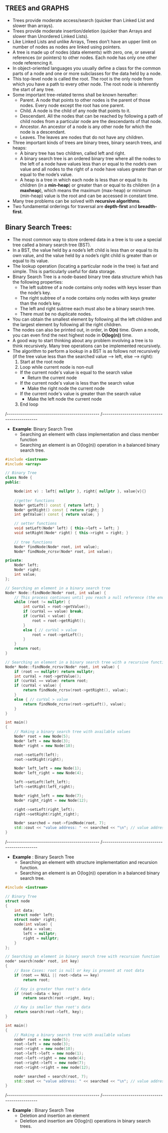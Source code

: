 ## TREES and GRAPHS

-	Trees provide moderate access/search (quicker than Linked List and slower than arrays).
-	Trees provide moderate insertion/deletion (quicker than Arrays and slower than Unordered Linked Lists).
-	Like Linked Lists and unlike Arrays, Trees don’t have an upper limit on number of nodes as nodes are linked using pointers.
-	A tree is made up of nodes (data elements) with zero, one, or several references (or pointers) to other nodes. Each node has only one other node referencing it.
-	In object-oriented languages you usually define a class for the common parts of a node and one or more subclasses for the data held by a node.
-	This top-level node is called the root. The root is the only node from which you have a path to every other node. The root node is inherently the start of any tree.
- Some important tree-related terms shall be known hereafter: 
  - Parent. A node that points to other nodes is the parent of those nodes. Every node except the root has one parent.
  - Child. A node is the child of any node that points to it.
  - Descendant. All the nodes that can be reached by following a path of child nodes from a particular node are the descendants of that node.
  - Ancestor. An ancestor of a node is any other node for which the node is a descendant.
  - Leaves. The leaves are nodes that do not have any children.
- Three important kinds of trees are binary trees, binary search trees, and heaps:
  - A binary tree has two children, called left and right.
  - A binary search tree is an ordered binary tree where all the nodes to the left of a node have values less than or equal to the node’s own value and all nodes to the right of a node have values greater than or equal to the node’s value. 
  - A heap is a tree in which each node is less than or equal to its children (in a **min-heap**) or greater than or equal to its children (in a **maxheap**), which means the maximum (max-heap) or minimum (min-heap) value is the root and can be accessed in constant time. 
- Many tree problems can be solved with **recursive algorithms**.
- Two fundamental orderings for traversal are **depth-first** and **breadth-first**.

## Binary Search Trees:
- The most common way to store ordered data in a tree is to use a special tree called a binary search tree (BST).
- In a BST, the value held by a node’s left child is less than or equal to its own value, and the value held by a node’s right child is greater than or equal to its value.
- The lookup operation (locating a particular node in the tree) is fast and simple. This is particularly useful for data storage.
- Binary Search Tree is a node-based binary tree data structure which has the following properties:  
  - The left subtree of a node contains only nodes with keys lesser than the node’s key.
  - The right subtree of a node contains only nodes with keys greater than the node’s key.
  - The left and right subtree each must also be a binary search tree. 
  - There must be no duplicate nodes.
- You can obtain the smallest element by following all the left children and the largest element by following all the right children. 
- The nodes can also be printed out, in order, in **O(n)** time. Given a node, you can even find the next highest node in **O(log(n))** time.
- A good way to start thinking about any problem involving a tree is to think recursively. Many tree operations can be implemented recursively.
- The algorithm to perform a lookup in a BST is as follows not recursively (if the tree value less than the searched value --> left, else --> right):
  1. Start at the root node
  2. Loop while current node is non-null
    - If the current node's value is equal to the search value
      - Return the current node
    - If the current node's value is less than the search value
      - Make the right node the current node
    - If the current node's value is greater than the search value
      - Make the left node the current node
  3. End loop

/----------------------------------------------
/----------------------------------------------

- **Example**: Binary Search Tree
  - Searching an element with class implementation and class member function
  - Searching an element is an O(log(n)) operation in a balanced binary search tree.
```cpp
#include <iostream>
#include <array>

// Binary Tree
class Node {
public:

	Node(int v) : left{ nullptr }, right{ nullptr }, value{v}{}
	
	//getter functions
	Node* getLeft() const { return left; }
	Node* getRight() const { return right; }
	int getValue() const { return value; }

	// setter functions
	void setLeft(Node* left) { this->left = left; }
	void setRight(Node* right) { this->right = right; }
	
	// tree functions
	Node* findNode(Node* root, int value);
	Node* findNode_rcrsv(Node* root, int value);

private:
	Node* left;
	Node* right;
	int value;
};

// Searching an element in a binary search tree
Node* Node::findNode(Node* root, int value) {
    // This process continues until you reach a null reference (the end of a tree)
	while (root != nullptr) {
		int curVal = root->getValue();
		if (curVal == value) break;
		if (curVal < value) {
			root = root->getRight();
		}
		else { // curVal > value
			root = root->getLeft();
		}
	}
	return root;
}

// Searching an element in a binary search tree with a recursive function
Node* Node::findNode_rcrsv(Node* root, int value) {
	if (root == nullptr) return nullptr;
	int curVal = root->getValue();
	if (curVal == value) return root;
	if (curVal < value) { 
		return findNode_rcrsv(root->getRight(), value);	
	}
	else { // curVal > value
		return findNode_rcrsv(root->getLeft(), value);
	}
}

int main()
{
	// Making a binary search tree with available values
	Node* root = new Node(5);
	Node* left = new Node(3);
	Node* right = new Node(10);

	root->setLeft(left);
	root->setRight(right);

	Node* left_left = new Node(1);
	Node* left_right = new Node(4);

	left->setLeft(left_left);
	left->setRight(left_right);

	Node* right_left = new Node(7);
	Node* right_right = new Node(12);

	right->setLeft(right_left);
	right->setRight(right_right);

	Node* searched = root->findNode(root, 7);
	std::cout << "value address: " << searched << "\n"; // value address: 0170F028
}
```

/----------------------------------------------
/----------------------------------------------

- **Example** : Binary Search Tree
  - Searching an element with structure implementation and recursion function.
  - Searching an element is an O(log(n)) operation in a balanced binary search tree.

```cpp
#include <iostream>

// Binary Tree
struct node
{
	int data;
	struct node* left;
	struct node* right;
	node(int value) {
		data = value;
		left = nullptr;
		right = nullptr;
	}
};

// Searching an element in binary search tree with recursion function
node* search(node* root, int key)
{
	// Base Cases: root is null or key is present at root data
	if (root == NULL || root->data == key)
		return root;

	// Key is greater than root's data 
	if (root->data < key)
		return search(root->right, key);

	// Key is smaller than root's data 
	return search(root->left, key);
}

int main()
{
	// Making a binary search tree with available values
	node* root = new node(5);
	root->left = new node(3);
	root->right = new node(10);
	root->left->left = new node(1);
	root->left->right = new node(4);
	root->right->left = new node(7);
	root->right->right = new node(12);

	node* searched = search(root, 7);
	std::cout << "value address: " << searched << "\n"; // value address: 00D621C8
}
```
/----------------------------------------------
/----------------------------------------------

- **Example** : Binary Search Tree
  - Deletion and insertion an element 
  - Deletion and insertion are O(log(n)) operations in binary search trees.




